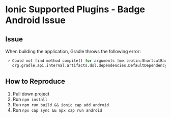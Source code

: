 # Ionic Supported Plugins - Badge Android Issue

## Issue

When building the application, Gradle throws the following error:

```bash
 > Could not find method compile() for arguments [me.leolin:ShortcutBadger:1.1.22@aar] on object of type
   org.gradle.api.internal.artifacts.dsl.dependencies.DefaultDependencyHandler.
```

## How to Reproduce

1. Pull down project
2. Run `npm install`
3. Run `npm run build && ionic cap add android`
4. Run `npx cap sync && npx cap run android`
